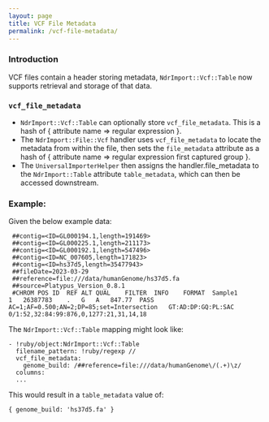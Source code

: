 ```yaml
---
layout: page
title: VCF File Metadata
permalink: /vcf-file-metadata/
---
```


### Introduction
VCF files contain a header storing metadata, `NdrImport::Vcf::Table` now supports retrieval and storage of that data.

### `vcf_file_metadata`
* `NdrImport::Vcf::Table` can optionally store `vcf_file_metadata`. This is a hash of { attribute name => regular expression }.
* The `NdrImport::File::Vcf` handler uses `vcf_file_metadata` to locate the metadata from within the file, then sets the `file_metadata` attribute as a hash of { attribute name => regular expression first captured group }.
* The `UniversalImporterHelper` then assigns the handler.file_metadata to the `NdrImport::Table` attribute `table_metadata`, which can then be accessed downstream.


###  Example:
Given the below example data:

```
 ##contig=<ID=GL000194.1,length=191469>
 ##contig=<ID=GL000225.1,length=211173>
 ##contig=<ID=GL000192.1,length=547496>
 ##contig=<ID=NC_007605,length=171823>
 ##contig=<ID=hs37d5,length=35477943>
 ##fileDate=2023-03-29
 ##reference=file:///data/humanGenome/hs37d5.fa
 ##source=Platypus_Version_0.8.1
 #CHROM	POS	ID	REF	ALT	QUAL	FILTER	INFO	FORMAT	Sample1
1	26387783	.	G	A	847.77	PASS	AC=1;AF=0.500;AN=2;DP=85;set=Intersection	GT:AD:DP:GQ:PL:SAC	0/1:52,32:84:99:876,0,1277:21,31,14,18
```

The `NdrImport::Vcf::Table` mapping might look like:

```
- !ruby/object:NdrImport::Vcf::Table
  filename_pattern: !ruby/regexp //
  vcf_file_metadata:
    genome_build: /##reference=file:///data/humanGenome\/(.+)\z/
  columns:
  ...
```

This would result in a `table_metadata` value of:
```
{ genome_build: 'hs37d5.fa' }
```
